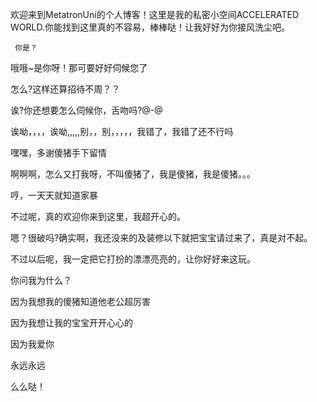 欢迎来到MetatronUni的个人博客！这里是我的私密小空间ACCELERATED WORLD.你能找到这里真的不容易，棒棒哒！让我好好为你接风洗尘吧。


     你是？
     
     
哦哦~是你呀！那可要好好伺候您了


怎么?这样还算招待不周？？


诶?你还想要怎么伺候你，舌吻吗?@-@


诶呦，，，，诶呦,,,,,别，，别，，，，，我错了，我错了还不行吗


嘿嘿，多谢傻猪手下留情


啊啊啊，怎么又打我呀，不叫傻猪了，我是傻猪，我是傻猪。。。


哼，一天天就知道家暴


不过呢，真的欢迎你来到这里，我超开心的。


嗯？很破吗?确实啊，我还没来的及装修以下就把宝宝请过来了，真是对不起。


不过以后呢，我一定把它打扮的漂漂亮亮的，让你好好来这玩。


你问我为什么？


因为我想我的傻猪知道他老公超厉害


因为我想让我的宝宝开开心心的


因为我爱你


永远永远


么么哒！
